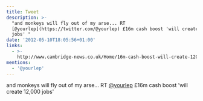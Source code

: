 ```yaml
---
title: Tweet
description: >-
  "and monkeys will fly out of my arse... RT
  [@yourlep](https://twitter.com/@yourlep) £16m cash boost 'will create 12,000
  jobs' "
date: '2012-05-10T18:05:56+01:00'
links:
  - >-
    http://www.cambridge-news.co.uk/Home/16m-cash-boost-will-create-12000-jobs-09052012.htm
mentions:
  - '@yourlep'
---
```

and monkeys will fly out of my arse... RT [@yourlep](https://twitter.com/@yourlep) £16m cash boost 'will create 12,000 jobs' 
